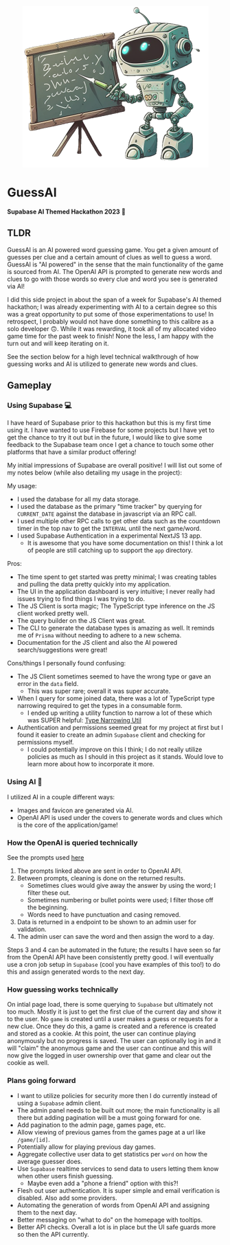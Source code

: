 


<p align="center">
<img width="434" height="375" src="/public/guessai.png">
</p>

# GuessAI

**Supabase AI Themed Hackathon 2023** :partying_face:

## TLDR

GuessAI is an AI powered word guessing game. You get a given amount of guesses per clue and a certain amount of clues as well to guess a word. GuessAI is "AI powered" in the sense that the main functionality of the game is sourced from AI. The OpenAI API is prompted to generate new words and clues to go with those words so every clue and word you see is generated via AI!

I did this side project in about the span of a week for Supabase's AI themed hackathon; I was already experimenting with AI to a certain degree so this was a great opportunity to put some of those experimentations to use! In retrospect, I probably would not have done something to this calibre as a solo developer :upside_down_face:. While it was rewarding, it took all of my allocated video game time for the past week to finish! None the less, I am happy with the turn out and will keep iterating on it.

See the section below for a high level technical walkthrough of how guessing works and AI is utilized to generate new words and clues.

## Gameplay 

### Using Supabase :computer:
I have heard of Supabase prior to this hackathon but this is my first time using it. I have wanted to use Firebase for some projects but I have yet to get the chance to try it out but in the future, I would like to give some feedback to the Supabase team once I get a chance to touch some other platforms that have a similar product offering!

My initial impressions of Supabase are overall positive! I will list out some of my notes below (while also detailing my usage in the project):

My usage:
- I used the database for all my data storage.
- I used the database as the primary "time tracker" by querying for `CURRENT_DATE` against the database in javascript via an RPC call.
- I used multiple other RPC calls to get other data such as the countdown timer in the top nav to get the `INTERVAL` until the next game/word.
- I used Supabase Authentication in a experimental NextJS 13 app.
  - It is awesome that you have some documentation on this! I think a lot of people are still catching up to support the `app` directory.

Pros:
- The time spent to get started was pretty minimal; I was creating tables and pulling the data pretty quickly into my application.
- The UI in the application dashboard is very intuitive; I never really had issues trying to find things I was trying to do.
- The JS Client is sorta magic; The TypeScript type inference on the JS client worked pretty well.
- The query builder on the JS Client was great.
- The CLI to generate the database types is amazing as well. It reminds me of `Prisma` without needing to adhere to a new schema.
- Documentation for the JS client and also the AI powered search/suggestions were great!

Cons/things I personally found confusing:
- The JS Client sometimes seemed to have the wrong type or gave an error in the `data` field.
  - This was super rare; overall it was super accurate.
- When I query for some joined data, there was a lot of TypeScript type narrowing required to get the types in a consumable form.
  - I ended up writing a utility function to narrow a lot of these which was SUPER helpful: [Type Narrowing Util](lib/utils/narrow-items.ts)
- Authentication and permissions seemed great for my project at first but I found it easier to create an admin `Supabase` client and checking for permissions myself.
  - I could potentially improve on this I think; I do not really utilize policies as much as I should in this project as it stands. Would love to learn more about how to incorporate it more.

### Using AI :robot:

I utilized AI in a couple different ways:
- Images and favicon are generated via AI.
- OpenAI API is used under the covers to generate words and clues which is the core of the application/game!


### How the OpenAI is queried technically

See the prompts used [here](app/(admin)/words/prompts.ts)

1. The prompts linked above are sent in order to OpenAI API.
2. Between prompts, cleaning is done on the returned results.
   - Sometimes clues would give away the answer by using the word; I filter these out.
   - Sometimes numbering or bullet points were used; I filter those off the beginning.
   - Words need to have punctuation and casing removed.
3. Data is returned in a endpoint to be shown to an admin user for validation.
4. The admin user can save the word and then assign the word to a day.

Steps 3 and 4 can be automated in the future; the results I have seen so far from the OpenAI API have been consistently pretty good. I will eventually use a cron job setup in `Supabase` (cool you have examples of this too!) to do this and assign generated words to the next day.


### How guessing works technically

On intial page load, there is some querying to `Supabase` but ultimately not too much. Mostly it is just to get the first clue of the current day and show it to the user. No `game` is created until a user makes a guess or requests for a new clue. Once they do this, a game is created and a reference is created and stored as a cookie. At this point, the user can continue playing anonymously but no progress is saved. The user can optionally log in and it will "claim" the anonymous game and the user can continue and this will now give the logged in user ownership over that game and clear out the cookie as well.



### Plans going forward

- I want to utilize policies for security more then I do currently instead of using a `Supabase` admin client.
- The admin panel needs to be built out more; the main functionality is all there but adding pagination will be a must going forward for one.
- Add pagination to the admin page, games page, etc.
- Allow viewing of previous games from the games page at a url like `/game/[id]`.
- Potentially allow for playing previous day games.
- Aggregate collective user data to get statistics per `word` on how the average guesser does.
- Use `Supabase` realtime services to send data to users letting them know when other users finish guessing.
  - Maybe even add a "phone a friend" option with this?!
- Flesh out user authentication. It is super simple and email verification is disabled. Also add some providers.
- Automating the generation of words from OpenAI API and assigning them to the next day.
- Better messaging on "what to do" on the homepage with tooltips.
- Better API checks. Overall a lot is in place but the UI safe guards more so then the API currently.